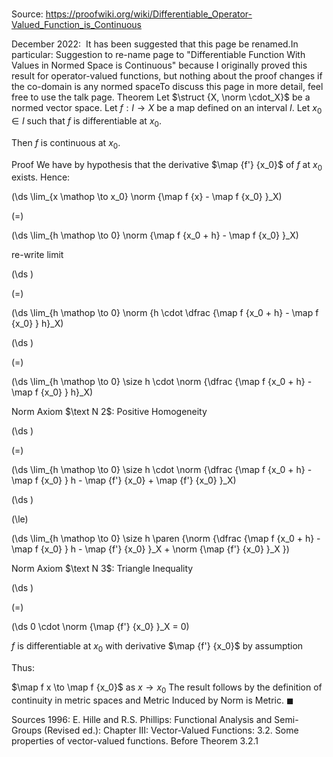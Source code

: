 # 

Source: https://proofwiki.org/wiki/Differentiable_Operator-Valued_Function_is_Continuous


December 2022:  It has been suggested that this page be renamed.In particular: Suggestion to re-name page to "Differentiable Function With Values in Normed Space is Continuous" because I originally proved this result for operator-valued functions, but nothing about the proof changes if the co-domain is any normed spaceTo discuss this page in more detail, feel free to use the talk page.
Theorem
Let $\struct {X, \norm \cdot_X}$ be a normed vector space.
Let $f : I \to X$ be a map defined on an interval $I$.
Let $x_0 \in I$ such that $f$ is differentiable at $x_0$.

Then $f$ is continuous at $x_0$.


Proof
We have by hypothesis that the derivative $\map {f'} {x_0}$ of $f$ at $x_0$ exists.
Hence:














\(\ds \lim_{x \mathop \to x_0} \norm {\map f {x} - \map f {x_0} }_X\)

\(=\)







\(\ds \lim_{h \mathop \to 0} \norm {\map f {x_0 + h} - \map f {x_0} }_X\)





re-write limit














\(\ds \)

\(=\)







\(\ds \lim_{h \mathop \to 0} \norm {h \cdot \dfrac {\map f {x_0 + h} - \map f {x_0} } h}_X\)




















\(\ds \)

\(=\)







\(\ds \lim_{h \mathop \to 0} \size h \cdot \norm {\dfrac {\map f {x_0 + h} - \map f {x_0} } h}_X\)





Norm Axiom $\text N 2$: Positive Homogeneity














\(\ds \)

\(=\)







\(\ds \lim_{h \mathop \to 0} \size h \cdot \norm {\dfrac {\map f {x_0 + h} - \map f {x_0} } h - \map {f'} {x_0} + \map {f'} {x_0} }_X\)




















\(\ds \)

\(\le\)







\(\ds \lim_{h \mathop \to 0} \size h \paren {\norm {\dfrac {\map f {x_0 + h} - \map f {x_0} } h - \map {f'} {x_0} }_X + \norm {\map {f'} {x_0} }_X }\)





Norm Axiom $\text N 3$: Triangle Inequality














\(\ds \)

\(=\)







\(\ds 0 \cdot \norm {\map {f'} {x_0} }_X = 0\)





$f$ is differentiable at $x_0$ with derivative $\map {f'} {x_0}$ by assumption



Thus:

$\map f x \to \map f {x_0}$ as $x \to x_0$
The result follows by the definition of continuity in metric spaces and Metric Induced by Norm is Metric.
$\blacksquare$


Sources
1996: E. Hille and R.S. Phillips: Functional Analysis and Semi-Groups (Revised ed.): Chapter $\text {III}$: Vector-Valued Functions: $3.2$. Some properties of vector-valued functions. Before Theorem $3.2.1$




